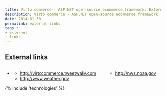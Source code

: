 ```yaml
---
title: Virto commerce - ASP.NET open-source ecommerce framework. External links
description: Virto commerce - ASP.NET open-source ecommerce framework. External links
date: 2014-01-30
permalink: external-links
tags : 
- external
- links
---
```

<article role="main" class="main">
	<div class="roadmap __responsive">
		<h1 class="title">External links</h1>
		<ul class="list">
			<li class="list-item">
				<div class="columns">
					<div class="column">
						<div class="block">
							<ul class="list">
								<li>
									<span class="title">
										<a href="http://virtocommerce.tweetwally.com/" target="_blank" rel="nofollow">http://virtocommerce.tweetwally.com</a>
									</span>
								</li>
								<li>
									<span class="title">
										<a href="http://www.weather.gov/cgi-bin/nwsexit.pl?url=http://www.virtocommerce.com&cache=yes" target="_blank" rel="nofollow">http://www.weather.gov</a>
									</span>
								</li>
							</ul>
						</div>
					</div>
					<div class="column">
						<div class="block">
							<ul class="list">
								<li>
									<span class="title">
										<a href="http://nws.noaa.gov/cgi-bin/nwsexit.pl?url=http://www.virtocommerce.com&cache=yes" target="_blank" rel="nofollow">http://nws.noaa.gov</a>
									</span>
								</li>
							</ul>
						</div>
					</div>
				</div>
			</li>
		</ul>
	</div>
	{% include 'technologies' %}
</article>
